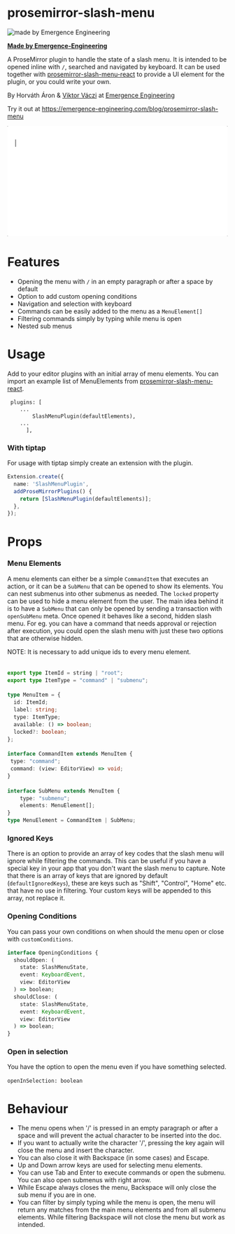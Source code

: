 # prosemirror-slash-menu

![made by Emergence Engineering](https://emergence-engineering.com/ee-logo.svg)

[**Made by Emergence-Engineering**](https://emergence-engineering.com/)


A ProseMirror plugin to handle the state of a slash menu. It is intended to be opened inline with `/`, searched and navigated by keyboard.
It can be used together with [prosemirror-slash-menu-react](https://github.com/emergence-engineering/prosemirror-slash-menu-react) to provide a UI element for
the plugin, or you could write your own.

By Horváth Áron & [Viktor Váczi](https://emergence-engineering.com/cv/viktor) at [Emergence Engineering](https://emergence-engineering.com/)

Try it out at <https://emergence-engineering.com/blog/prosemirror-slash-menu>

![alt text](https://github.com/emergence-engineering/prosemirror-slash-menu-react/blob/main/public/prosemirror-slash-menu.gif?raw=true)

# Features
- Opening the menu with `/` in an empty paragraph or after a space by default
- Option to add custom opening conditions 
- Navigation and selection with keyboard
- Commands can be easily added to the menu as a `MenuElement[]`
- Filtering commands simply by typing while menu is open
- Nested sub menus

# Usage

Add to your editor plugins with an initial array of menu elements. You can import an example list of MenuElements from [prosemirror-slash-menu-react](https://github.com/emergence-engineering/prosemirror-slash-menu-react).
```
 plugins: [
    ...
        SlashMenuPlugin(defaultElements),
    ...
      ],
```
### With tiptap

For usage with tiptap simply create an extension with the plugin.
```typescript
Extension.create({
  name: 'SlashMenuPlugin',
  addProseMirrorPlugins() {
    return [SlashMenuPlugin(defaultElements)];
  },
});
```

# Props

### Menu Elements

A menu elements can either be a simple `CommandItem` that executes an action, or it can be a `SubMenu` that can be opened to show its elements. 
You can nest submenus into other submenus as needed. 
The `locked` property can be used to hide a menu element from the user. The main idea behind it is to have a `SubMenu` that can only be opened by sending a transaction with `openSubMenu` meta. 
Once opened it behaves like a second, hidden slash menu. For eg. you can have a command that needs approval or rejection after execution, you could open the slash menu with just these two options that are otherwise hidden.

NOTE: It is necessary to add unique ids to every menu element. 
```typescript

export type ItemId = string | "root";
export type ItemType = "command" | "submenu";

type MenuItem = {
  id: ItemId;
  label: string;
  type: ItemType;
  available: () => boolean;
  locked?: boolean;
};

interface CommandItem extends MenuItem {
 type: "command";
 command: (view: EditorView) => void;
}

interface SubMenu extends MenuItem {
    type: "submenu";
    elements: MenuElement[];
}
type MenuElement = CommandItem | SubMenu;


```
### Ignored Keys 

There is an option to provide an array of key codes that the slash menu will ignore while filtering the commands. 
This can be useful if you have a special key in your app
that you don't want the slash menu to capture. 
Note that there is an array of keys that are ignored by default (`defaultIgnoredKeys`), these are keys such as "Shift", "Control", "Home" etc. that have no use in filtering. Your custom keys will be appended to this array, not replace it.

### Opening Conditions

You can pass your own conditions on when should the menu open or close with `customConditions`. 
```typescript
interface OpeningConditions {
  shouldOpen: (
    state: SlashMenuState,
    event: KeyboardEvent,
    view: EditorView
  ) => boolean;
  shouldClose: (
    state: SlashMenuState,
    event: KeyboardEvent,
    view: EditorView
  ) => boolean;
}
```
### Open in selection 

You have the option to open the menu even if you have something selected. 

`openInSelection: boolean` 

# Behaviour


- The menu opens when '/' is pressed in an empty paragraph or after a space and will prevent the actual character to be inserted into the doc.
- If you want to actually write the character '/', pressing the key again will close the menu and insert the character. 
- You can also close it with Backspace (in some cases) and Escape. 
- Up and Down arrow keys are used for selecting menu elements.
- You can use Tab and Enter to execute commands or open the submenu. You can also open submenus with right arrow.
- While Escape always closes the menu, Backspace will only close the sub menu if you are in one. 
- You can filter by simply typing while the menu is open, the menu will return any matches from the main menu elements and from all submenu elements. While filtering Backspace will not close the menu but work as intended.
